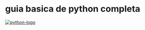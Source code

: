 # guia basica de python completa
[![python-logo](https://programacion.net/files/article/20151016121002_python.jpg "python-logo")](https://programacion.net/files/article/20151016121002_python.jpg "python-logo")
